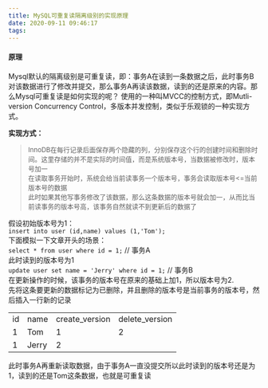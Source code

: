 ```yaml
---
title: MySQL可重复读隔离级别的实现原理
date: 2020-09-11 09:46:17
tags:
---
```


<h4>原理</h4>  
Mysql默认的隔离级别是可重复读，即：事务A在读到一条数据之后，此时事务B对该数据进行了修改并提交，那么事务A再读该数据，读到的还是原来的内容。那么Mysql可重复读是如何实现的呢？  
使用的一种叫MVCC的控制方式，即Mutli-version Concurrency Control，多版本并发控制，类似于乐观锁的一种实现方式。  

**实现方式：**  
> <font size="2">InnoDB在每行记录后面保存两个隐藏的列，分别保存这个行的创建时间和删除时间。这里存储的并不是实际的时间值，而是系统版本号，当数据被修改时，版本号加一  
在读取事务开始时，系统会给当前读事务一个版本号，事务会读取版本号<=当前版本号的数据  
此时如果其他写事务修改了该数据，那么这条数据的版本号就会加一，从而比当前读事务的版本号高，该事务自然就读不到更新后的数据了</font>  

假设初始版本号为1：  
`insert into user (id,name) values (1,'Tom');`  
下面模拟一下文章开头的场景：  
`select * from user where id = 1;` // 事务A   
此时读到的版本号为1  
`update user set name = 'Jerry' where id = 1;`  // 事务B  
在更新操作的时候，该事务的版本号在原来的基础上加1，所以版本号为2.  
先将这条要更新的数据标记为已删除，并且删除的版本号是当前事务的版本号，然后插入一行新的记录  
<table class="table table-bordered table-striped table-condensed">
    <tr>
        <td>id</td>
        <td>name</td>
        <td>create_version</td>
        <td>delete_version</td>
    </tr>
    <tr>
        <td>1</td>
        <td>Tom</td>
        <td>1</td>
        <td>2</td>
    </tr>
    <tr>
        <td>1</td>
        <td>Jerry</td>
        <td>2</td>
        <td></td>
    </tr>
</table>  
此时事务A再重新读取数据，由于事务A一直没提交所以此时读到的版本号还是为1，读到的还是Tom这条数据，也就是可重复读
